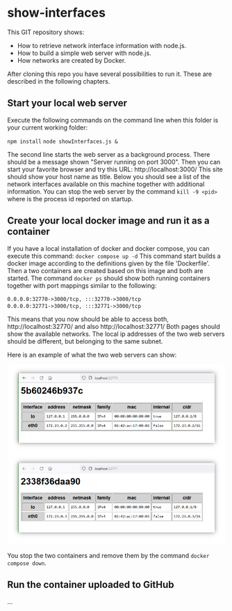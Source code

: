 # show-interfaces

This GIT repository shows:
* How to retrieve network interface information with node.js.
* How to build a simple web server with node.js.
* How networks are created by Docker.

After cloning this repo you have several possibilities to run it. These are described in the following chapters.

## Start your local web server

Execute the following commands on the command line when this folder is your current working folder:

`npm install`
`node showInterfaces.js &`

The second line starts the web server as a background process.
There should be a message shown "Server running on port 3000".
Then you can start your favorite browser and try this URL: http://localhost:3000/
This site should show your host name as title.
Below you should see a list of the network interfaces available on this machine together with additional information.
You can stop the web server by the command `kill -9 <pid>` where <pid> is the process id reported on startup.

## Create your local docker image and run it as a container
If you have a local installation of docker and docker compose, you can execute this command:
`docker compose up -d`
This command start builds a docker image according to the definitions given by the file 'Dockerfile'.
Then a two containers are created based on this image and both are started.
The command `docker ps` should show both running containers together with port mappings similar to the following:

    0.0.0.0:32770->3000/tcp, :::32770->3000/tcp
    0.0.0.0:32771->3000/tcp, :::32771->3000/tcp

This means that you now should be able to access both, http://localhost:32770/ and also http://localhost:32771/ 
Both pages should show the available networks.
The local ip addresses of the two web servers should be different, but belonging to the same subnet.

Here is an example of what the two web servers can show:

![Screenshot of two web servers](doc/twoServers.png)

You stop the two containers and remove them by the command `docker compose down`.

## Run the container uploaded to GitHub
...

